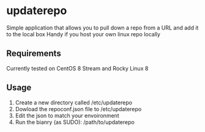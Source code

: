 # updaterepo
Simple application that allows you to pull down a repo from a URL and add it to the local box
Handy if you host your own linux repo locally 

## Requirements
Currently tested on CentOS 8 Stream and Rocky Linux 8

## Usage
1. Create a new directory called /etc/updaterepo
2. Dowload the repoconf.json file to /etc/updaterepo
3. Edit the json to match your envoironment 
4. Run the bianry (as SUDO): /path/to/updaterepo

